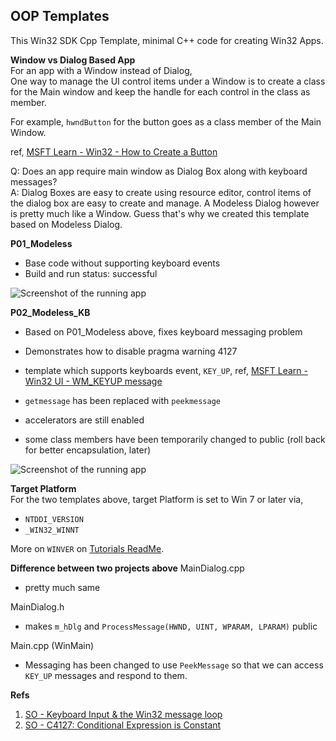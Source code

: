 ## OOP Templates
This Win32 SDK Cpp Template, minimal C++ code for creating Win32 Apps.

**Window vs Dialog Based App**  
For an app with a Window instead of Dialog,  
One way to manage the UI control items under a Window is to create a class for the Main window and keep the handle for each control in the class as member.
  
For example, `hwndButton` for the button goes as a class member of the Main Window.  

  ref, [MSFT Learn - Win32 - How to Create a Button](https://learn.microsoft.com/en-us/windows/win32/controls/create-a-button)

Q: Does an app require main window as Dialog Box along with keyboard messages?  
A: Dialog Boxes are easy to create using resource editor, control items of the dialog box are easy to create and manage.
A Modeless Dialog however is pretty much like a Window. Guess that's why we created this template based on Modeless Dialog.


**P01_Modeless**  
- Base code without supporting keyboard events
- Build and run status: successful


![Screenshot of the running app](https://user-images.githubusercontent.com/7858031/216800365-e567e14d-8763-4f47-bcd6-e3332a9306f2.png)


**P02_Modeless_KB**
- Based on P01_Modeless above, fixes keyboard messaging problem
- Demonstrates how to disable pragma warning 4127

 - template which supports keyboards event, `KEY_UP`, ref, [MSFT Learn - Win32 UI - WM_KEYUP message](https://learn.microsoft.com/en-us/windows/win32/inputdev/wm-keyup)
 - `getmessage` has been replaced with `peekmessage`
 - accelerators are still enabled
 - some class members have been temporarily changed to public (roll back for better encapsulation, later)

![Screenshot of the running app](https://user-images.githubusercontent.com/7858031/216800336-80dc4ab7-9368-4eae-96e5-7d75f95e0d70.png)

**Target Platform**  
For the two templates above, target Platform is set to Win 7 or later via,
- `NTDDI_VERSION`
- `_WIN32_WINNT`

More on `WINVER` on [Tutorials ReadMe](../Tutorials#target-platforms-win32).

**Difference between two projects above**
MainDialog.cpp
- pretty much same

MainDialog.h
- makes `m_hDlg` and `ProcessMessage(HWND, UINT, WPARAM, LPARAM)` public

Main.cpp (WinMain)
- Messaging has been changed to use `PeekMessage` so that we can access `KEY_UP` messages and respond to them.


**Refs**  
1. [SO - Keyboard Input & the Win32 message loop](http://stackoverflow.com/q/2441457)
2. [SO - C4127: Conditional Expression is Constant](http://stackoverflow.com/q/25573996)
